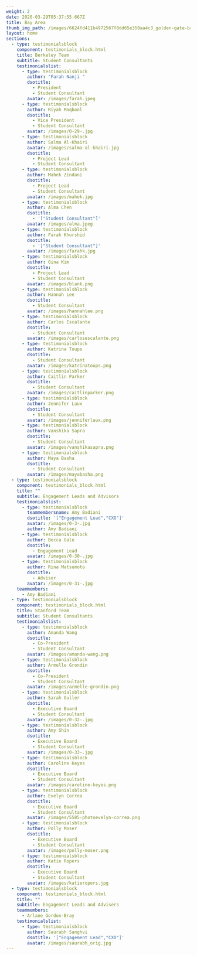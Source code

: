 ```yaml
---
weight: 2
date: 2020-03-29T05:37:55.667Z
title: Bay Area
thumb_img_path: /images/6624fd411b4972567f8dd65e350aa4c3_golden-gate-bridge-graphics-svg-dxf-eps-png-cdr-ai-pdf-vector-art-_1500-1500.jpeg
layout: home
sections:
  - type: testimonialsblock
    component: testimonials_block.html
    title: Berkeley Team
    subtitle: Student Consultants
    testimonialslist:
      - type: testimonialsblock
        author: "Farah Nanji "
        dsotitle:
          - President
          - Student Consultant
        avatar: /images/farah.jpeg
      - type: testimonialsblock
        author: Riyah Maqbool
        dsotitle:
          - Vice President
          - Student Consultant
        avatar: /images/0-29-.jpg
      - type: testimonialsblock
        author: Salma Al-Khairi
        avatar: /images/salma-al-khairi.jpg
        dsotitle:
          - Project Lead
          - Student Consultant
      - type: testimonialsblock
        author: Mahek Zindani
        dsotitle:
          - Project Lead
          - Student Consultant
        avatar: /images/mahek.jpg
      - type: testimonialsblock
        author: Alma Chen
        dsotitle:
          - '["Student Consultant"]'
        avatar: /images/alma.jpeg
      - type: testimonialsblock
        author: Farah Khurshid
        dsotitle:
          - '["Student Consultant"]'
        avatar: /images/farahk.jpg
      - type: testimonialsblock
        author: Gina Kim
        dsotitle:
          - Project Lead
          - Student Consultant
        avatar: /images/blank.png
      - type: testimonialsblock
        author: Hannah Lee
        dsotitle:
          - Student Consultant
        avatar: /images/hannahlee.png
      - type: testimonialsblock
        author: Carlos Escalante
        dsotitle:
          - Student Consultant
        avatar: /images/carlosescalante.png
      - type: testimonialsblock
        author: Katrina Toups
        dsotitle:
          - Student Consultant
        avatar: /images/katrinatoups.png
      - type: testimonialsblock
        author: Caitlin Parker
        dsotitle:
          - Student Consultant
        avatar: /images/caitlinparker.png
      - type: testimonialsblock
        author: Jennifer Laux
        dsotitle:
          - Student Consultant
        avatar: /images/jenniferlaux.png
      - type: testimonialsblock
        author: Vanshika Sapra
        dsotitle:
          - Student Consultant
        avatar: /images/vanshikasapra.png
      - type: testimonialsblock
        author: Maya Basha
        dsotitle:
          - Student Consultant
        avatar: /images/mayabasha.png
  - type: testimonialsblock
    component: testimonials_block.html
    title: ""
    subtitle: Engagement Leads and Advisors
    testimonialslist:
      - type: testimonialsblock
        teammembersname: Amy Badiani
        dsotitle: '["Engagement Lead","CXO"]'
        avatar: /images/0-3-.jpg
        author: Amy Badiani
      - type: testimonialsblock
        author: Becca Gale
        dsotitle:
          - Engagement Lead
        avatar: /images/0-30-.jpg
      - type: testimonialsblock
        author: Rina Matsumoto
        dsotitle:
          - Advisor
        avatar: /images/0-31-.jpg
    teammembers:
      - Amy Badiani
  - type: testimonialsblock
    component: testimonials_block.html
    title: Stanford Team
    subtitle: Student Consultants
    testimonialslist:
      - type: testimonialsblock
        author: Amanda Wang
        dsotitle:
          - Co-President
          - Student Consultant
        avatar: /images/amanda-wang.png
      - type: testimonialsblock
        author: Armelle Grondin
        dsotitle:
          - Co-President
          - Student Consultant
        avatar: /images/armelle-grondin.png
      - type: testimonialsblock
        author: Sarah Guller
        dsotitle:
          - Executive Board
          - Student Consultant
        avatar: /images/0-32-.jpg
      - type: testimonialsblock
        author: Amy Shin
        dsotitle:
          - Executive Board
          - Student Consultant
        avatar: /images/0-33-.jpg
      - type: testimonialsblock
        author: Caroline Keyes
        dsotitle:
          - Executive Board
          - Student Consultant
        avatar: /images/caroline-keyes.png
      - type: testimonialsblock
        author: Evelyn Correa
        dsotitle:
          - Executive Board
          - Student Consultant
        avatar: /images/5585-photoevelyn-correa.png
      - type: testimonialsblock
        author: Polly Moser
        dsotitle:
          - Executive Board
          - Student Consultant
        avatar: /images/polly-moser.png
      - type: testimonialsblock
        author: Katie Ropers
        dsotitle:
          - Executive Board
          - Student Consultant
        avatar: /images/katieropers.jpg
  - type: testimonialsblock
    component: testimonials_block.html
    title: ""
    subtitle: Engagement Leads and Advisers
    teammembers:
      - Arlane Gordon-Bray
    testimonialslist:
      - type: testimonialsblock
        author: Saurabh Sanghvi
        dsotitle: '["Engagement Lead","CXO"]'
        avatar: /images/saurabh_orig.jpg
---
```

